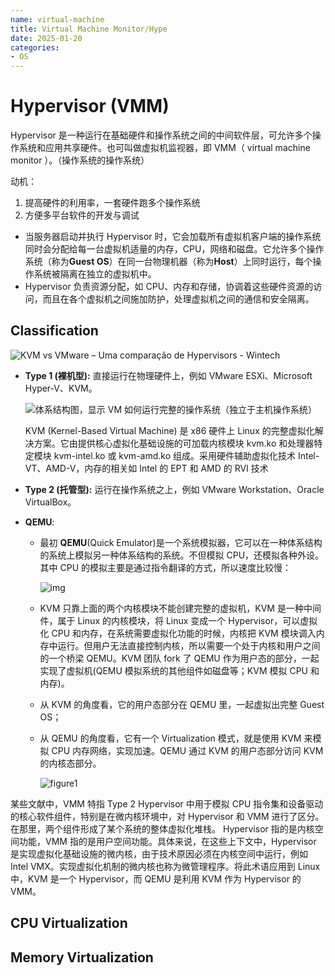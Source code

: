 ```yaml
---
name: virtual-machine
title: Virtual Machine Monitor/Hype
date: 2025-01-20
categories:
- OS
---
```




# Hypervisor (VMM)

Hypervisor 是一种运行在基础硬件和操作系统之间的中间软件层，可允许多个操作系统和应用共享硬件。也可叫做虚拟机监视器，即 VMM（ virtual machine monitor ）。（操作系统的操作系统）

动机：

1. 提高硬件的利用率，一套硬件跑多个操作系统
2. 方便多平台软件的开发与调试

- 当服务器启动并执行 Hypervisor 时，它会加载所有虚拟机客户端的操作系统同时会分配给每一台虚拟机适量的内存，CPU，网络和磁盘。它允许多个操作系统（称为**Guest OS**）在同一台物理机器（称为**Host**）上同时运行，每个操作系统被隔离在独立的虚拟机中。
- Hypervisor 负责资源分配，如 CPU、内存和存储，协调着这些硬件资源的访问，而且在各个虚拟机之间施加防护，处理虚拟机之间的通信和安全隔离。

## Classification

![KVM vs VMware – Uma comparação de Hypervisors - Wintech](https://pub-9e727eae11e040a4aa2b1feedc2608d2.r2.dev/PicGo/VMwarevsKVM1.png)

- **Type 1 (裸机型):** 直接运行在物理硬件上，例如 VMware ESXi、Microsoft Hyper-V、KVM。

  ![体系结构图，显示 VM 如何运行完整的操作系统（独立于主机操作系统）](https://pub-9e727eae11e040a4aa2b1feedc2608d2.r2.dev/PicGo/virtual-machine-diagram.svg)

  KVM (Kernel-Based Virtual Machine) 是 x86 硬件上 Linux 的完整虚拟化解决方案。它由提供核心虚拟化基础设施的可加载内核模块 kvm.ko 和处理器特定模块 kvm-intel.ko 或 kvm-amd.ko 组成。采用硬件辅助虚拟化技术 Intel-VT、AMD-V，内存的相关如 Intel 的 EPT 和 AMD 的 RVI 技术

- **Type 2 (托管型):** 运行在操作系统之上，例如 VMware Workstation、Oracle VirtualBox。

- **QEMU**: 

  - 最初 **QEMU**(Quick Emulator)是一个系统模拟器，它可以在一种体系结构的系统上模拟另一种体系结构的系统。不但模拟 CPU，还模拟各种外设。其中 CPU 的模拟主要是通过指令翻译的方式，所以速度比较慢：

    ![img](https://pub-9e727eae11e040a4aa2b1feedc2608d2.r2.dev/PicGo/e45iakbuhu.jpeg)

  - KVM 只靠上面的两个内核模块不能创建完整的虚拟机，KVM 是一种中间件，属于 Linux 的内核模块，将 Linux 变成一个 Hypervisor，可以虚拟化 CPU 和内存，在系统需要虚拟化功能的时候，内核把 KVM 模块调入内存中运行。但用户无法直接控制内核，所以需要一个处于内核和用户之间的一个桥梁 QEMU。KVM 团队 fork 了 QEMU 作为用户态的部分，一起实现了虚拟机(QEMU 模拟系统的其他组件如磁盘等；KVM 模拟 CPU 和内存)。

  - 从 KVM 的角度看，它的用户态部分在 QEMU 里，一起虚拟出完整 Guest OS；

  - 从 QEMU 的角度看，它有一个 Virtualization 模式，就是使用 KVM 来模拟 CPU 内存网络，实现加速。QEMU 通过 KVM 的用户态部分访问 KVM 的内核态部分。

    ![figure1](https://pub-9e727eae11e040a4aa2b1feedc2608d2.r2.dev/PicGo/kvm-qemu-1735307591402-91.png)

某些文献中，VMM 特指 Type 2 Hypervisor 中用于模拟 CPU 指令集和设备驱动的核心软件组件，特别是在微内核环境中，对 Hypervisor 和 VMM 进行了区分。在那里，两个组件形成了某个系统的整体虚拟化堆栈。 Hypervisor 指的是内核空间功能，VMM 指的是用户空间功能。具体来说，在这些上下文中，Hypervisor 是实现虚拟化基础设施的微内核，由于技术原因必须在内核空间中运行，例如 Intel VMX。实现虚拟化机制的微内核也称为微管理程序。将此术语应用到 Linux 中，KVM 是一个 Hypervisor，而 QEMU 是利用 KVM 作为 Hypervisor 的 VMM。

## CPU Virtualization

## Memory Virtualization